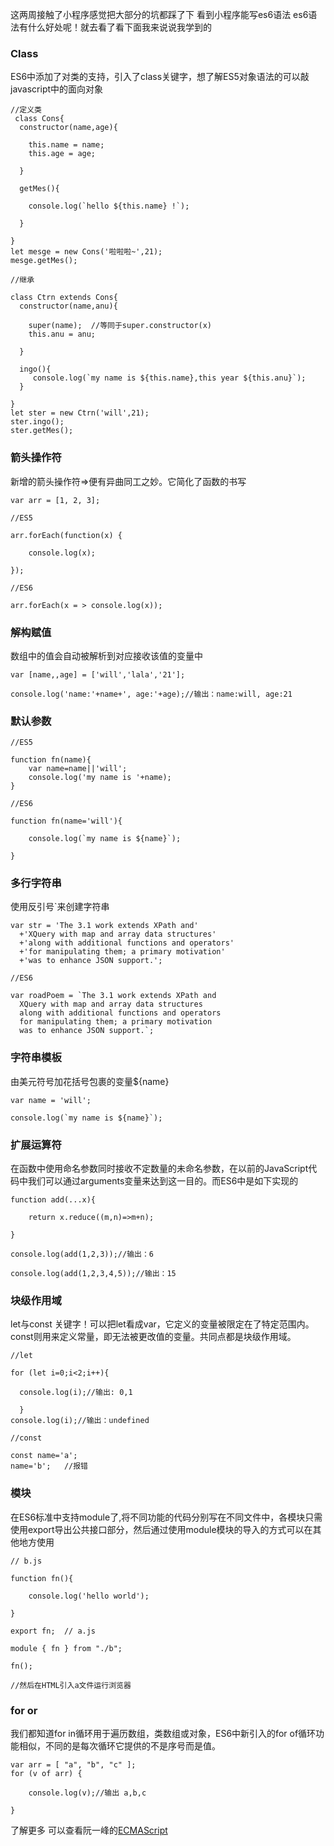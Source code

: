 这两周接触了小程序感觉把大部分的坑都踩了下
看到小程序能写es6语法
es6语法有什么好处呢！就去看了看下面我来说说我学到的

### Class
ES6中添加了对类的支持，引入了class关键字，想了解ES5对象语法的可以敲javascript中的面向对象

~~~
//定义类
 class Cons{
  constructor(name,age){
  
    this.name = name;    
    this.age = age;

  }

  getMes(){
    
    console.log(`hello ${this.name} !`);

  }

}
let mesge = new Cons('啦啦啦~',21);
mesge.getMes();

//继承

class Ctrn extends Cons{
  constructor(name,anu){
  
    super(name);  //等同于super.constructor(x)
    this.anu = anu;

  }

  ingo(){
     console.log(`my name is ${this.name},this year ${this.anu}`);
  }

}
let ster = new Ctrn('will',21);
ster.ingo();
ster.getMes();
~~~

### 箭头操作符
新增的箭头操作符=>便有异曲同工之妙。它简化了函数的书写
~~~
var arr = [1, 2, 3];

//ES5

arr.forEach(function(x) {

    console.log(x);
    
});
    
//ES6

arr.forEach(x = > console.log(x));
~~~

### 解构赋值
数组中的值会自动被解析到对应接收该值的变量中

~~~
var [name,,age] = ['will','lala','21'];

console.log('name:'+name+', age:'+age);//输出：name:will, age:21
~~~

### 默认参数

~~~
//ES5

function fn(name){	
	var name=name||'will';
	console.log('my name is '+name);
}

//ES6

function fn(name='will'){

	console.log(`my name is ${name}`);
	
}
~~~

### 多行字符串
使用反引号`来创建字符串
~~~
var str = 'The 3.1 work extends XPath and'
  +'XQuery with map and array data structures'
  +'along with additional functions and operators'
  +'for manipulating them; a primary motivation'
  +'was to enhance JSON support.';

//ES6

var roadPoem = `The 3.1 work extends XPath and
  XQuery with map and array data structures
  along with additional functions and operators
  for manipulating them; a primary motivation
  was to enhance JSON support.`;
~~~

### 字符串模板
由美元符号加花括号包裹的变量${name}
~~~
var name = 'will';

console.log(`my name is ${name}`);
~~~

### 扩展运算符
在函数中使用命名参数同时接收不定数量的未命名参数，在以前的JavaScript代码中我们可以通过arguments变量来达到这一目的。而ES6中是如下实现的
~~~
function add(...x){

	return x.reduce((m,n)=>m+n);
	
}

console.log(add(1,2,3));//输出：6

console.log(add(1,2,3,4,5));//输出：15
~~~

### 块级作用域
let与const 关键字！可以把let看成var，它定义的变量被限定在了特定范围内。const则用来定义常量，即无法被更改值的变量。共同点都是块级作用域。
~~~
//let

for (let i=0;i<2;i++){

  console.log(i);//输出: 0,1

  }
console.log(i);//输出：undefined

//const

const name='a';
name='b';   //报错
~~~

### 模块
在ES6标准中支持module了,将不同功能的代码分别写在不同文件中，各模块只需使用export导出公共接口部分，然后通过使用module模块的导入的方式可以在其他地方使用
~~~
// b.js

function fn(){

    console.log('hello world');
    
}
 
export fn;  // a.js

module { fn } from "./b";
 
fn();

//然后在HTML引入a文件运行浏览器
~~~

### for or
我们都知道for in循环用于遍历数组，类数组或对象，ES6中新引入的for of循环功能相似，不同的是每次循环它提供的不是序号而是值。
~~~
var arr = [ "a", "b", "c" ]; 
for (v of arr) {

    console.log(v);//输出 a,b,c

}
~~~

了解更多 可以查看阮一峰的[ECMAScript](http://es6.ruanyifeng.com/#docs/promise)

